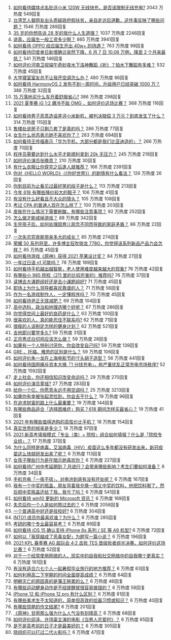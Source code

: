 1. [如何看待媒体点名批评小米 120W 无线快充，是否该限制无线充电?](https://www.zhihu.com/question/464750035) 2043 万热度 549回复
1. [台湾艺人替网友出头质疑政府假扶贫，亲自走访后道歉，这件事反映了哪些问题？](https://www.zhihu.com/question/464604915) 1546 万热度 289回复
1. [35 岁的你想告诉 28 岁的我什么人生道理？](https://www.zhihu.com/question/345832687) 1037 万热度 2246回复
1. [讲真，应届生一般工资多少啊？](https://www.zhihu.com/question/58570383) 865 万热度 3941回复
1. [如何看待 OPPO 给应届生开出 40w+ 的待遇？](https://www.zhihu.com/question/420016446) 763 万热度 99回复
1. [如何看待印度单日新增确诊突然下降，6 月 7 日 10.06 万例，降至 2 个月来最低？](https://www.zhihu.com/question/464053148) 541 万热度 146回复
1. [如何评价河南卫视端午奇妙夜水下洛神舞蹈《祈》？拍水下舞蹈有多难？](https://www.zhihu.com/question/464684523) 532 万热度 45回复
1. [大学寝室室友总不让我开空调怎么办？](https://www.zhihu.com/question/38044867) 480 万热度 86回复
1. [如何看待 HarmonyOS 2 发布不到一周时间，升级用户已经突破 1000 万？](https://www.zhihu.com/question/464105336) 388 万热度 32回复
1. [15 万落地买什么车开着舒服省心?](https://www.zhihu.com/question/441839447) 386 万热度 298回复
1. [2021 夏季赛 iG 1:2 爆冷不敌 OMG ，如何评价这场比赛？](https://www.zhihu.com/question/464979853) 368 万热度 116回复
1. [如何看待男子恶意造谣差评小米新机，被判决赔偿 3 万元？到底发生了什么？](https://www.zhihu.com/question/464106592) 314 万热度 115回复
1. [售楼处说房子只剩几套了是真的吗？](https://www.zhihu.com/question/460961867) 286 万热度 77回复
1. [女生什么状态表示她不喜欢你了？](https://www.zhihu.com/question/302142050) 283 万热度 694回复
1. [如何看待王传福表示「华为手机，大部分都是我们比亚迪造的」？](https://www.zhihu.com/question/464283085) 266 万热度 70回复
1. [程序员需要达到什么水平才能顺利拿到 20k 无压力？](https://www.zhihu.com/question/47597895) 245 万热度 219回复
1. [如何评价演员张晚意？](https://www.zhihu.com/question/460146061) 210 万热度 30回复
1. [有什么衣服让你穿完之后逢人就推荐？](https://www.zhihu.com/question/368860490) 166 万热度 2391回复
1. [你对《HELLO WORLD》（《你好世界》）的剧情有什么看法？](https://www.zhihu.com/question/464560889) 126 万热度 26回复
1. [你到目前为止看见过最好笑的段子是什么？](https://www.zhihu.com/question/297417967) 113 万热度 213回复
1. [今年 618 有哪些降价较大的鞋子？](https://www.zhihu.com/question/398064227) 106 万热度 41回复
1. [有没有什么好看且不大众的情头？](https://www.zhihu.com/question/412162154) 105 万热度 108回复
1. [考过 CPA 的普通人现在怎么样了？](https://www.zhihu.com/question/406026927) 100 万热度 203回复
1. [皮肤在什么情况下需要刷酸，有哪些注意事项？](https://www.zhihu.com/question/27430540) 92 万热度 252回复
1. [怎么做才能戒掉游戏？](https://www.zhihu.com/question/463153729) 88 万热度 342回复
1. [生完孩子后，如何处理因育儿观念不同而导致的家庭矛盾？](https://www.zhihu.com/question/458455898) 86 万热度 22回复
1. [一次失恋究竟能带来多大的成长？](https://www.zhihu.com/question/364747959) 85 万热度 274回复
1. [荣耀 50 系列将至，许多博主狂吹骁龙 778G，你觉得该系列新品产品力会怎样？](https://www.zhihu.com/question/464079313) 85 万热度 45回复
1. [如何看待游戏《原神》获得 2021 苹果设计奖？](https://www.zhihu.com/question/464501473) 84 万热度 27回复
1. [一年过日语 n1 可能吗？](https://www.zhihu.com/question/48377443) 78 万热度 189回复
1. [如何看待手机越出越智能，老人使用难度越来越大的现象?](https://www.zhihu.com/question/464837417) 76 万热度 42回复
1. [有哪些小 985 院校（211 里的比较厉害的）推荐吗?](https://www.zhihu.com/question/458752533) 76 万热度 37回复
1. [读博去大课题组好还是去小课题组好?](https://www.zhihu.com/question/463038422) 71 万热度 45回复
1. [职场上为什么领导都喜欢靠谱的人？](https://www.zhihu.com/question/461979096) 71 万热度 56回复
1. [作为一名游戏制作人，一定懂程序吗？](https://www.zhihu.com/question/463337835) 70 万热度 45回复
1. [如何看待尹正无效减肥？](https://www.zhihu.com/question/464743137) 69 万热度 104回复
1. [高中选科，政治和地理选哪个好呢？](https://www.zhihu.com/question/461969943) 67 万热度 286回复
1. [你觉得世间上最好的良药是什么？](https://www.zhihu.com/question/464242623) 63 万热度 100回复
1. [很喜欢的人，真的能忍住不联系吗?](https://www.zhihu.com/question/463467260) 62 万热度 71回复
1. [很瘦的人该制定怎样的健身计划？](https://www.zhihu.com/question/22716525) 62 万热度 521回复
1. [吉他即兴要学多久?](https://www.zhihu.com/question/437516695) 59 万热度 31回复
1. [正宗粤式白切鸡应该怎么做？](https://www.zhihu.com/question/27634013) 59 万热度 26回复
1. [如果有一个人特别讨厌你，你会改变自己吗?](https://www.zhihu.com/question/464036742) 59 万热度 139回复
1. [GRE 、托福、雅思的区别是什么？](https://www.zhihu.com/question/21404415) 59 万热度 106回复
1. [如何评价朱一龙在上海电影节的寸头胡子造型？](https://www.zhihu.com/question/464613394) 56 万热度 441回复
1. [如何看待国网痛斥资本大搞「1 分钱充电」，称严重扰乱正常充电市场秩序?](https://www.zhihu.com/question/464766118) 52 万热度 1592回复
1. [走上社会，你还相信知识改变命运吗？](https://www.zhihu.com/question/463697639) 29 万热度 270回复
1. [如何评价演员童瑶?](https://www.zhihu.com/question/374564039) 27 万热度 283回复
1. [给你一个亿，你愿意永远不用空调吗？](https://www.zhihu.com/question/461752259) 25 万热度 3213回复
1. [如果你有幸被张起灵捡到，你会去干什么？](https://www.zhihu.com/question/451135363) 19 万热度 96回复
1. [在追求财富的路上什么最重要？](https://www.zhihu.com/question/458500163) 19 万热度 144回复
1. [有哪些商品适合「选择困难症」购买？618 期间怎样买最省心？](https://www.zhihu.com/question/464799772) 19 万热度 41回复
1. [2021 年有哪些值得选购的高性价比手机？](https://www.zhihu.com/question/445602881) 18 万热度 154回复
1. [真实世界的帧率是多少？](https://www.zhihu.com/question/463432278) 18 万热度 97回复
1. [2021 新高考填报模式「专业（类）+ 院校」组合如何填报？什么是「院校专业组」？](https://www.zhihu.com/question/445687781) 17 万热度 37回复
1. [为什么同样是病毒，艾滋病毒（HIV）疫苗这么多年都没有研发出来，新冠疫苗这么快就研发出来了呢？](https://www.zhihu.com/question/464293186) 6 万热度 113回复
1. [女孩子哪些行为是在暗示她喜欢你？](https://www.zhihu.com/question/457449556) 6 万热度 227回复
1. [如何看待广州中考延期到 7 月进行？会带来哪些影响？考生们要如何准备？](https://www.zhihu.com/question/464957932) 6 万热度 34回复
1. [手机充电「一夜不拔」，对电池到底有没有坏处呢？](https://www.zhihu.com/question/351666337) 6 万热度 167回复
1. [我有一个中奖的瓶盖，朋友背着我兑换一瓶又中奖的饮料，他把饮料喝了，然后把中奖瓶盖还给了我，我亏了吗？](https://www.zhihu.com/question/459981000) 6 万热度 541回复
1. [如何看待 win10 更新的 Microsoft 资讯？](https://www.zhihu.com/question/464120290) 6 万热度 169回复
1. [失恋后你一个人是如何熬过去的？](https://www.zhihu.com/question/337271526) 6 万热度 2058回复
1. [一个普通高中好还是技校好?](https://www.zhihu.com/question/463491459) 6 万热度 304回复
1. [INTO1 成员你最喜欢谁？为什么？](https://www.zhihu.com/question/459155590) 6 万热度 285回复
1. [考研的哪个专业最容易考？](https://www.zhihu.com/question/322507815) 6 万热度 89回复
1. [如何看待 iOS 15 确认支持 iPhone 6s 系列 / SE 等 A9 机型?](https://www.zhihu.com/question/463795738) 6 万热度 72回复
1. [如何以「我穿越成了恶毒女配」为题写一篇小说？](https://www.zhihu.com/question/434090318) 6 万热度 196回复
1. [2021 KPL 春季赛 AG 超玩会 4:2 击败 TES 晋级败者组半决赛，如何评价这场比赛？](https://www.zhihu.com/question/464861706) 6 万热度 52回复
1. [对于一个经常使用网络的人，现实中的自我和社交网络中的自我哪个更真实？](https://www.zhihu.com/question/22669483) 6 万热度 161回复
1. [有没有适合六七个人一起暑假毕业旅行的地方推荐？](https://www.zhihu.com/question/460217937) 6 万热度 63回复
1. [如何利用高二下学期的时间全面提高成绩？](https://www.zhihu.com/question/313416625) 6 万热度 64回复
1. [明朝灭亡的原因真的是藩王拖累的么？](https://www.zhihu.com/question/458323327) 6 万热度 46回复
1. [有哪些运动健身动作是不经提醒就很容易做错的？](https://www.zhihu.com/question/270921440) 6 万热度 58回复
1. [iPhone 12 和 iPhone 12 pro 有什么区别？](https://www.zhihu.com/question/425539076) 6 万热度 81回复
1. [有哪些美术生不太知道的，简单但高效的绘画习惯或知识？](https://www.zhihu.com/question/291527457) 6 万热度 40回复
1. [有哪些惊艳的作文结尾?](https://www.zhihu.com/question/369181074) 6 万热度 201回复
1. [《原神》甘雨那么强为什么人气没有刻晴高？](https://www.zhihu.com/question/464391717) 6 万热度 68回复
1. [如何评价邱泽、许玮甯主演的电影《当男人恋爱时》？](https://www.zhihu.com/question/461879258) 6 万热度 65回复
1. [是不是高考前的日子才是最美好的？](https://www.zhihu.com/question/463570391) 6 万热度 305回复
1. [晓组织可以打过二代火影吗？](https://www.zhihu.com/question/462986796) 6 万热度 47回复